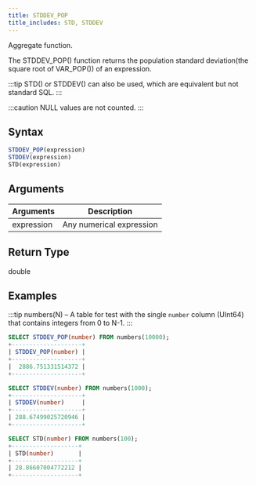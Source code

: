 ```yaml
---
title: STDDEV_POP
title_includes: STD, STDDEV
---
```


Aggregate function.

The STDDEV_POP() function returns the population standard deviation(the square root of VAR_POP()) of an expression.

:::tip
STD() or STDDEV() can also be used, which are equivalent but not standard SQL.
:::

:::caution
NULL values are not counted.
:::

## Syntax

```sql
STDDEV_POP(expression)
STDDEV(expression)
STD(expression)
```

## Arguments

| Arguments  | Description              |
| ---------- | ------------------------ |
| expression | Any numerical expression |

## Return Type

double

## Examples

:::tip
numbers(N) – A table for test with the single `number` column (UInt64) that contains integers from 0 to N-1.
:::

```sql
SELECT STDDEV_POP(number) FROM numbers(10000);
+--------------------+
| STDDEV_POP(number) |
+--------------------+
|  2886.751331514372 |
+--------------------+

SELECT STDDEV(number) FROM numbers(1000);
+--------------------+
| STDDEV(number)     |
+--------------------+
| 288.67499025720946 |
+--------------------+

SELECT STD(number) FROM numbers(100);
+-------------------+
| STD(number)       |
+-------------------+
| 28.86607004772212 |
+-------------------+

```

